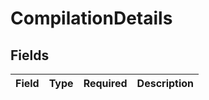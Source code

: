# CompilationDetails


## Fields

| Field       | Type        | Required    | Description |
| ----------- | ----------- | ----------- | ----------- |